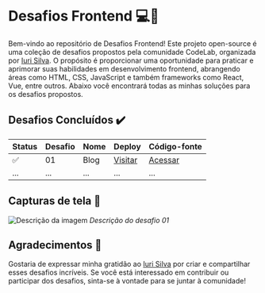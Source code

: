 # Desafios Frontend 💻🎨

Bem-vindo ao repositório de Desafios Frontend! Este projeto open-source é uma coleção de desafios propostos pela comunidade CodeLab, organizada por [Iuri Silva](https://github.com/iuricode). O propósito é proporcionar uma oportunidade para praticar e aprimorar suas habilidades em desenvolvimento frontend, abrangendo áreas como HTML, CSS, JavaScript e também frameworks como React, Vue, entre outros. Abaixo você encontrará todas as minhas soluções para os desafios propostos.

## Desafios Concluídos ✔️

| Status | Desafio | Nome | Deploy | Código-fonte |
|--------|---------|------|--------|--------------|
| ✅ | 01 | Blog | [Visitar](link_do_deploy) | [Acessar](link_do_codigo) |
| ... | ... | ... | ... | ... |

## Capturas de tela 📸

![Descrição da imagem](https://github-production-user-asset-6210df.s3.amazonaws.com/24917622/337001098-4d214dd5-8029-4884-88ec-3b7cd6e33c52.png?X-Amz-Algorithm=AWS4-HMAC-SHA256&X-Amz-Credential=AKIAVCODYLSA53PQK4ZA%2F20240605%2Fus-east-1%2Fs3%2Faws4_request&X-Amz-Date=20240605T203025Z&X-Amz-Expires=300&X-Amz-Signature=d3274936175b6ae568bebc3c15b0714265814892d22ac99d81972d6884f4a5fe&X-Amz-SignedHeaders=host&actor_id=24917622&key_id=0&repo_id=811036921)
*Descrição do desafio 01*



## Agradecimentos 🙏

Gostaria de expressar minha gratidão ao [Iuri Silva](https://github.com/iuricode) por criar e compartilhar esses desafios incríveis. Se você está interessado em contribuir ou participar dos desafios, sinta-se à vontade para se juntar à comunidade!

